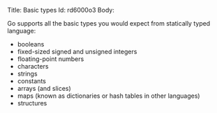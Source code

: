 Title: Basic types
Id: rd6000o3
Body:

Go supports all the basic types you would expect from statically typed language:
* booleans
* fixed-sized signed and unsigned integers
* floating-point numbers
* characters
* strings
* constants
* arrays (and slices)
* maps (known as dictionaries or hash tables in other languages)
* structures
